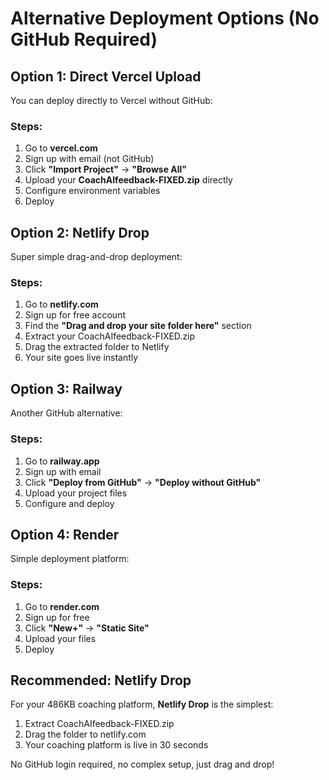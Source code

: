 # Alternative Deployment Options (No GitHub Required)

## Option 1: Direct Vercel Upload
You can deploy directly to Vercel without GitHub:

### Steps:
1. Go to **vercel.com**
2. Sign up with email (not GitHub)
3. Click **"Import Project"** → **"Browse All"**
4. Upload your **CoachAIfeedback-FIXED.zip** directly
5. Configure environment variables
6. Deploy

## Option 2: Netlify Drop
Super simple drag-and-drop deployment:

### Steps:
1. Go to **netlify.com**
2. Sign up for free account
3. Find the **"Drag and drop your site folder here"** section
4. Extract your CoachAIfeedback-FIXED.zip
5. Drag the extracted folder to Netlify
6. Your site goes live instantly

## Option 3: Railway
Another GitHub alternative:

### Steps:
1. Go to **railway.app**
2. Sign up with email
3. Click **"Deploy from GitHub"** → **"Deploy without GitHub"**
4. Upload your project files
5. Configure and deploy

## Option 4: Render
Simple deployment platform:

### Steps:
1. Go to **render.com**
2. Sign up for free
3. Click **"New+"** → **"Static Site"**
4. Upload your files
5. Deploy

## Recommended: Netlify Drop
For your 486KB coaching platform, **Netlify Drop** is the simplest:
1. Extract CoachAIfeedback-FIXED.zip
2. Drag the folder to netlify.com
3. Your coaching platform is live in 30 seconds

No GitHub login required, no complex setup, just drag and drop!